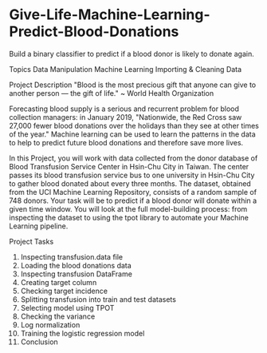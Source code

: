 # Give-Life-Machine-Learning-Predict-Blood-Donations
Build a binary classifier to predict if a blood donor is likely to donate again.

Topics
Data Manipulation
Machine Learning
Importing & Cleaning Data

Project Description
"Blood is the most precious gift that anyone can give to another person — the gift of life." ~ World Health Organization

Forecasting blood supply is a serious and recurrent problem for blood collection managers: in January 2019, "Nationwide, the Red Cross saw 27,000 fewer blood donations over the holidays than they see at other times of the year." Machine learning can be used to learn the patterns in the data to help to predict future blood donations and therefore save more lives.

In this Project, you will work with data collected from the donor database of Blood Transfusion Service Center in Hsin-Chu City in Taiwan. The center passes its blood transfusion service bus to one university in Hsin-Chu City to gather blood donated about every three months. The dataset, obtained from the UCI Machine Learning Repository, consists of a random sample of 748 donors. Your task will be to predict if a blood donor will donate within a given time window. You will look at the full model-building process: from inspecting the dataset to using the tpot library to automate your Machine Learning pipeline.

Project Tasks
1. Inspecting transfusion.data file
2. Loading the blood donations data
3. Inspecting transfusion DataFrame
4. Creating target column
5. Checking target incidence
6. Splitting transfusion into train and test datasets
7. Selecting model using TPOT
8. Checking the variance
9. Log normalization
10. Training the logistic regression model
11. Conclusion
